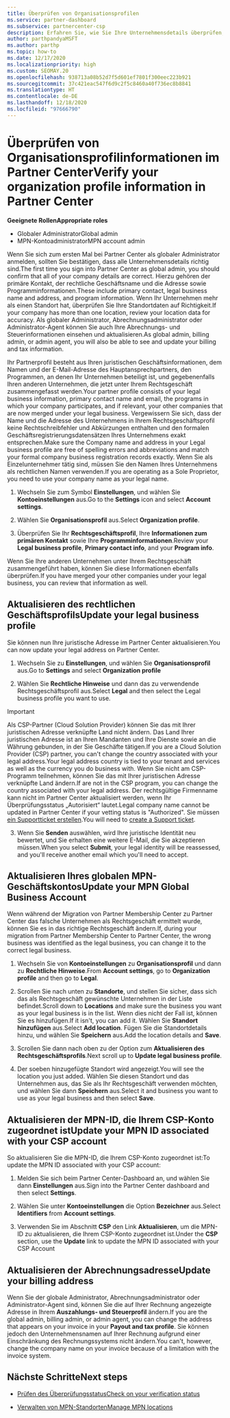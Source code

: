```yaml
---
title: Überprüfen von Organisationsprofilen
ms.service: partner-dashboard
ms.subservice: partnercenter-csp
description: Erfahren Sie, wie Sie Ihre Unternehmensdetails überprüfen, z. B. den primären Kontakt-, die Adresse und Programminformationen. Sie können auch ihre rechtlichen Adressen und Abrechnungsadressen aktualisieren.
author: parthpandyaMSFT
ms.author: parthp
ms.topic: how-to
ms.date: 12/17/2020
ms.localizationpriority: high
ms.custom: SEOMAY.20
ms.openlocfilehash: 938713a08b52d7f5d601ef7801f300eec223b921
ms.sourcegitcommit: 37c421eac547f6d9c2f5c8460a40f736ec8b8841
ms.translationtype: HT
ms.contentlocale: de-DE
ms.lasthandoff: 12/18/2020
ms.locfileid: "97666790"
---
```

# <a name="verify-your-organization-profile-information-in-partner-center"></a><span data-ttu-id="e5798-104">Überprüfen von Organisationsprofilinformationen im Partner Center</span><span class="sxs-lookup"><span data-stu-id="e5798-104">Verify your organization profile information in Partner Center</span></span>

<span data-ttu-id="e5798-105">**Geeignete Rollen**</span><span class="sxs-lookup"><span data-stu-id="e5798-105">**Appropriate roles**</span></span>

- <span data-ttu-id="e5798-106">Globaler Administrator</span><span class="sxs-lookup"><span data-stu-id="e5798-106">Global admin</span></span>
- <span data-ttu-id="e5798-107">MPN-Kontoadministrator</span><span class="sxs-lookup"><span data-stu-id="e5798-107">MPN account admin</span></span>

<span data-ttu-id="e5798-108">Wenn Sie sich zum ersten Mal bei Partner Center als globaler Administrator anmelden, sollten Sie bestätigen, dass alle Unternehmensdetails richtig sind.</span><span class="sxs-lookup"><span data-stu-id="e5798-108">The first time you sign into Partner Center as global admin, you should confirm that all of your company details are correct.</span></span> <span data-ttu-id="e5798-109">Hierzu gehören der primäre Kontakt, der rechtliche Geschäftsname und die Adresse sowie Programminformationen.</span><span class="sxs-lookup"><span data-stu-id="e5798-109">These include primary contact, legal business name and address, and program information.</span></span> <span data-ttu-id="e5798-110">Wenn Ihr Unternehmen mehr als einen Standort hat, überprüfen Sie Ihre Standortdaten auf Richtigkeit.</span><span class="sxs-lookup"><span data-stu-id="e5798-110">If your company has more than one location, review your location data for accuracy.</span></span> <span data-ttu-id="e5798-111">Als globaler Administrator, Abrechnungsadministrator oder Administrator-Agent können Sie auch Ihre Abrechnungs- und Steuerinformationen einsehen und aktualisieren.</span><span class="sxs-lookup"><span data-stu-id="e5798-111">As global admin, billing admin, or admin agent, you will also be able to see and update your billing and tax information.</span></span>

<span data-ttu-id="e5798-112">Ihr Partnerprofil besteht aus Ihren juristischen Geschäftsinformationen, dem Namen und der E-Mail-Adresse des Hauptansprechpartners, den Programmen, an denen Ihr Unternehmen beteiligt ist, und gegebenenfalls Ihren anderen Unternehmen, die jetzt unter Ihrem Rechtsgeschäft zusammengefasst werden.</span><span class="sxs-lookup"><span data-stu-id="e5798-112">Your partner profile consists of your legal business information, primary contact name and email, the programs in which your company participates, and if relevant, your other companies that are now merged under your legal business.</span></span> <span data-ttu-id="e5798-113">Vergewissern Sie sich, dass der Name und die Adresse des Unternehmens in Ihrem Rechtsgeschäftsprofil keine Rechtschreibfehler und Abkürzungen enthalten und den formalen Geschäftsregistrierungsdatensätzen Ihres Unternehmens exakt entsprechen.</span><span class="sxs-lookup"><span data-stu-id="e5798-113">Make sure the Company name and address in your Legal business profile are free of spelling errors and abbreviations and match your formal company business registration records exactly.</span></span> <span data-ttu-id="e5798-114">Wenn Sie als Einzelunternehmer tätig sind, müssen Sie den Namen Ihres Unternehmens als rechtlichen Namen verwenden.</span><span class="sxs-lookup"><span data-stu-id="e5798-114">If you are operating as a Sole Proprietor, you need to use your company name as your legal name.</span></span>

1. <span data-ttu-id="e5798-115">Wechseln Sie zum Symbol **Einstellungen**, und wählen Sie **Kontoeinstellungen** aus.</span><span class="sxs-lookup"><span data-stu-id="e5798-115">Go to the **Settings** icon and select **Account settings**.</span></span>
 
1. <span data-ttu-id="e5798-116">Wählen Sie **Organisationsprofil** aus.</span><span class="sxs-lookup"><span data-stu-id="e5798-116">Select **Organization profile**.</span></span> 

2. <span data-ttu-id="e5798-117">Überprüfen Sie Ihr **Rechtsgeschäftsprofil**, Ihre **Informationen zum primären Kontakt** sowie Ihre **Programminformationen**.</span><span class="sxs-lookup"><span data-stu-id="e5798-117">Review your **Legal business profile**, **Primary contact info**, and your **Program info**.</span></span>

<span data-ttu-id="e5798-118">Wenn Sie Ihre anderen Unternehmen unter Ihrem Rechtsgeschäft zusammengeführt haben, können Sie diese Informationen ebenfalls überprüfen.</span><span class="sxs-lookup"><span data-stu-id="e5798-118">If you have merged your other companies under your legal business, you can review that information as well.</span></span> 

## <a name="update-your-legal-business-profile"></a><span data-ttu-id="e5798-119">Aktualisieren des rechtlichen Geschäftsprofils</span><span class="sxs-lookup"><span data-stu-id="e5798-119">Update your legal business profile</span></span>

<span data-ttu-id="e5798-120">Sie können nun Ihre juristische Adresse im Partner Center aktualisieren.</span><span class="sxs-lookup"><span data-stu-id="e5798-120">You can now update your legal address on Partner Center.</span></span>

1. <span data-ttu-id="e5798-121">Wechseln Sie zu **Einstellungen**, und wählen Sie **Organisationsprofil** aus.</span><span class="sxs-lookup"><span data-stu-id="e5798-121">Go to **Settings** and select **Organization profile**</span></span>


2. <span data-ttu-id="e5798-122">Wählen Sie **Rechtliche Hinweise** und dann das zu verwendende Rechtsgeschäftsprofil aus.</span><span class="sxs-lookup"><span data-stu-id="e5798-122">Select **Legal**  and then select the Legal business profile you want to use.</span></span>

>[!Important]
><span data-ttu-id="e5798-123">Als CSP-Partner (Cloud Solution Provider) können Sie das mit Ihrer juristischen Adresse verknüpfte Land nicht ändern. Das Land Ihrer juristischen Adresse ist an Ihren Mandanten und Ihre Dienste sowie an die Währung gebunden, in der Sie Geschäfte tätigen.</span><span class="sxs-lookup"><span data-stu-id="e5798-123">If you are a Cloud Solution Provider (CSP) partner, you can't change the country associated with your legal address.Your legal address country is tied to your tenant and services as well as the currency you do business with.</span></span> <span data-ttu-id="e5798-124">Wenn Sie nicht am CSP-Programm teilnehmen, können Sie das mit Ihrer juristischen Adresse verknüpfte Land ändern.</span><span class="sxs-lookup"><span data-stu-id="e5798-124">If are not in the CSP program, you can change the country associated with your legal address.</span></span> <span data-ttu-id="e5798-125">Der rechtsgültige Firmenname kann nicht im Partner Center aktualisiert werden, wenn Ihr Überprüfungsstatus „Autorisiert“ lautet.</span><span class="sxs-lookup"><span data-stu-id="e5798-125">Legal company name cannot be updated in Partner Center if your vetting status is "Authorized".</span></span> <span data-ttu-id="e5798-126">Sie müssen [ein Supportticket erstellen](https://partner.microsoft.com/dashboard/support/csp/servicerequests/create?stage=2&topicid=eb74583c-61b3-2124-bffc-00920e0ae772).</span><span class="sxs-lookup"><span data-stu-id="e5798-126">You will need to [create a Support ticket](https://partner.microsoft.com/dashboard/support/csp/servicerequests/create?stage=2&topicid=eb74583c-61b3-2124-bffc-00920e0ae772).</span></span>

3. <span data-ttu-id="e5798-127">Wenn Sie **Senden** auswählen, wird Ihre juristische Identität neu bewertet, und Sie erhalten eine weitere E-Mail, die Sie akzeptieren müssen.</span><span class="sxs-lookup"><span data-stu-id="e5798-127">When you select **Submit**, your legal identity will be reassessed, and you'll receive another email which you'll need to accept.</span></span>

## <a name="update-your-mpn-global-business-account"></a><span data-ttu-id="e5798-128">Aktualisieren Ihres globalen MPN-Geschäftskontos</span><span class="sxs-lookup"><span data-stu-id="e5798-128">Update your MPN Global Business Account</span></span>

<span data-ttu-id="e5798-129">Wenn während der Migration von Partner Membership Center zu Partner Center das falsche Unternehmen als Rechtsgeschäft ermittelt wurde, können Sie es in das richtige Rechtsgeschäft ändern.</span><span class="sxs-lookup"><span data-stu-id="e5798-129">If, during your migration from Partner Membership Center to Partner Center, the wrong business was identified as the legal business, you can change it to the correct legal business.</span></span>

1. <span data-ttu-id="e5798-130">Wechseln Sie von **Kontoeinstellungen** zu **Organisationsprofil** und dann zu **Rechtliche Hinweise**.</span><span class="sxs-lookup"><span data-stu-id="e5798-130">From **Account settings**, go to **Organization profile** and then go to **Legal**.</span></span>

1.  <span data-ttu-id="e5798-131">Scrollen Sie nach unten zu **Standorte**, und stellen Sie sicher, dass sich das als Rechtsgeschäft gewünschte Unternehmen in der Liste befindet.</span><span class="sxs-lookup"><span data-stu-id="e5798-131">Scroll down to **Locations** and make sure the business you want as your legal business is in the list.</span></span> <span data-ttu-id="e5798-132">Wenn dies nicht der Fall ist, können Sie es hinzufügen.</span><span class="sxs-lookup"><span data-stu-id="e5798-132">If it isn't, you can add it.</span></span> <span data-ttu-id="e5798-133">Wählen Sie **Standort hinzufügen** aus.</span><span class="sxs-lookup"><span data-stu-id="e5798-133">Select **Add location**.</span></span> <span data-ttu-id="e5798-134">Fügen Sie die Standortdetails hinzu, und wählen Sie **Speichern** aus.</span><span class="sxs-lookup"><span data-stu-id="e5798-134">Add the location details and **Save**.</span></span>

2. <span data-ttu-id="e5798-135">Scrollen Sie dann nach oben zu der Option zum **Aktualisieren des Rechtsgeschäftsprofils**.</span><span class="sxs-lookup"><span data-stu-id="e5798-135">Next scroll up to **Update legal business profile**.</span></span>

3. <span data-ttu-id="e5798-136">Der soeben hinzugefügte Standort wird angezeigt.</span><span class="sxs-lookup"><span data-stu-id="e5798-136">You will see the location you just added.</span></span> <span data-ttu-id="e5798-137">Wählen Sie diesen Standort und das Unternehmen aus, das Sie als Ihr Rechtsgeschäft verwenden möchten, und wählen Sie dann **Speichern** aus.</span><span class="sxs-lookup"><span data-stu-id="e5798-137">Select it and business you want to use as your legal business and then select **Save**.</span></span>

## <a name="update-your-mpn-id-associated-with-your-csp-account"></a><span data-ttu-id="e5798-138">Aktualisieren der MPN-ID, die Ihrem CSP-Konto zugeordnet ist</span><span class="sxs-lookup"><span data-stu-id="e5798-138">Update your MPN ID associated with your CSP account</span></span>

<span data-ttu-id="e5798-139">So aktualisieren Sie die MPN-ID, die Ihrem CSP-Konto zugeordnet ist:</span><span class="sxs-lookup"><span data-stu-id="e5798-139">To update the MPN ID associated with your CSP account:</span></span>

1. <span data-ttu-id="e5798-140">Melden Sie sich beim Partner Center-Dashboard an, und wählen Sie dann **Einstellungen** aus.</span><span class="sxs-lookup"><span data-stu-id="e5798-140">Sign into the Partner Center dashboard and then select **Settings**.</span></span>
 
1. <span data-ttu-id="e5798-141">Wählen Sie unter **Kontoeinstellungen** die Option **Bezeichner** aus.</span><span class="sxs-lookup"><span data-stu-id="e5798-141">Select **Identifiers** from **Account settings**.</span></span>

1. <span data-ttu-id="e5798-142">Verwenden Sie im Abschnitt **CSP** den Link **Aktualisieren**, um die MPN-ID zu aktualisieren, die Ihrem CSP-Konto zugeordnet ist.</span><span class="sxs-lookup"><span data-stu-id="e5798-142">Under the **CSP** section, use the **Update** link to update the MPN ID associated with your CSP Account</span></span> 


## <a name="update-your-billing-address"></a><span data-ttu-id="e5798-143">Aktualisieren der Abrechnungsadresse</span><span class="sxs-lookup"><span data-stu-id="e5798-143">Update your billing address</span></span>

<span data-ttu-id="e5798-144">Wenn Sie der globale Administrator, Abrechnungsadministrator oder Administrator-Agent sind, können Sie die auf Ihrer Rechnung angezeigte Adresse in Ihrem **Auszahlungs- und Steuerprofil** ändern.</span><span class="sxs-lookup"><span data-stu-id="e5798-144">If you are the global admin, billing admin, or admin agent, you can change the address that appears on your invoice in your **Payout and tax profile**.</span></span> <span data-ttu-id="e5798-145">Sie können jedoch den Unternehmensnamen auf Ihrer Rechnung aufgrund einer Einschränkung des Rechnungssystems nicht ändern.</span><span class="sxs-lookup"><span data-stu-id="e5798-145">You can't, however, change the company name on your invoice because of a limitation with the invoice system.</span></span>

## <a name="next-steps"></a><span data-ttu-id="e5798-146">Nächste Schritte</span><span class="sxs-lookup"><span data-stu-id="e5798-146">Next steps</span></span>


- [<span data-ttu-id="e5798-147">Prüfen des Überprüfungsstatus</span><span class="sxs-lookup"><span data-stu-id="e5798-147">Check on your verification status</span></span>](verification-responses.md)
 
- [<span data-ttu-id="e5798-148">Verwalten von MPN-Standorten</span><span class="sxs-lookup"><span data-stu-id="e5798-148">Manage MPN locations</span></span>](manage-locations.md)




